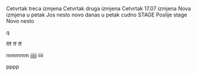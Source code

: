 Cetvrtak treca izmjena
Cetvrtak druga izmjena
Cetvrtak 17.07 izmjena
Nova izmjena u petak
Jos nesto novo danas u petak
cudno
STAGE
Poslije stage
Novo nesto

q

fff
ff
ff

mmmmm
jjjjj
iiii

pppp
